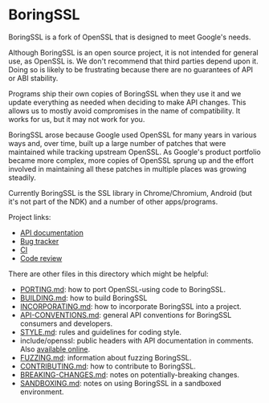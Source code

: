 # BoringSSL

BoringSSL is a fork of OpenSSL that is designed to meet Google's needs.

Although BoringSSL is an open source project, it is not intended for general
use, as OpenSSL is. We don't recommend that third parties depend upon it. Doing
so is likely to be frustrating because there are no guarantees of API or ABI
stability.

Programs ship their own copies of BoringSSL when they use it and we update
everything as needed when deciding to make API changes. This allows us to
mostly avoid compromises in the name of compatibility. It works for us, but it
may not work for you.

BoringSSL arose because Google used OpenSSL for many years in various ways and,
over time, built up a large number of patches that were maintained while
tracking upstream OpenSSL. As Google's product portfolio became more complex,
more copies of OpenSSL sprung up and the effort involved in maintaining all
these patches in multiple places was growing steadily.

Currently BoringSSL is the SSL library in Chrome/Chromium, Android (but it's
not part of the NDK) and a number of other apps/programs.

Project links:

  * [API documentation](https://commondatastorage.googleapis.com/chromium-boringssl-docs/headers.html)
  * [Bug tracker](https://bugs.chromium.org/p/boringssl/issues/list)
  * [CI](https://ci.chromium.org/p/boringssl/g/main/console)
  * [Code review](https://boringssl-review.googlesource.com)

There are other files in this directory which might be helpful:

  * [PORTING.md](./PORTING.md): how to port OpenSSL-using code to BoringSSL.
  * [BUILDING.md](./BUILDING.md): how to build BoringSSL
  * [INCORPORATING.md](./INCORPORATING.md): how to incorporate BoringSSL into a project.
  * [API-CONVENTIONS.md](./API-CONVENTIONS.md): general API conventions for BoringSSL consumers and developers.
  * [STYLE.md](./STYLE.md): rules and guidelines for coding style.
  * include/openssl: public headers with API documentation in comments. Also [available online](https://commondatastorage.googleapis.com/chromium-boringssl-docs/headers.html).
  * [FUZZING.md](./FUZZING.md): information about fuzzing BoringSSL.
  * [CONTRIBUTING.md](./CONTRIBUTING.md): how to contribute to BoringSSL.
  * [BREAKING-CHANGES.md](./BREAKING-CHANGES.md): notes on potentially-breaking changes.
  * [SANDBOXING.md](./SANDBOXING.md): notes on using BoringSSL in a sandboxed environment.
 
